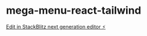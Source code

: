 # mega-menu-react-tailwind

[Edit in StackBlitz next generation editor ⚡️](https://stackblitz.com/~/github.com/slim8/mega-menu-react-tailwind)